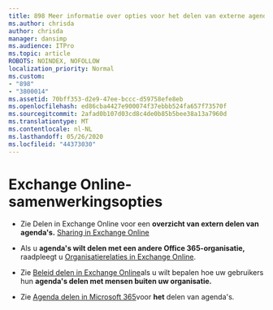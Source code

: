 ```yaml
---
title: 898 Meer informatie over opties voor het delen van externe agenda's
ms.author: chrisda
author: chrisda
manager: dansimp
ms.audience: ITPro
ms.topic: article
ROBOTS: NOINDEX, NOFOLLOW
localization_priority: Normal
ms.custom:
- "898"
- "3800014"
ms.assetid: 70bff353-d2e9-47ee-bccc-d59758efe8eb
ms.openlocfilehash: ed86cba4427e900074f37ebbb524fa657f73570f
ms.sourcegitcommit: 2afad0b107d03cd8c4de0b85b5bee38a13a7960d
ms.translationtype: MT
ms.contentlocale: nl-NL
ms.lasthandoff: 05/26/2020
ms.locfileid: "44373030"
---
```

# <a name="exchange-online-collaboration-options"></a>Exchange Online-samenwerkingsopties

- Zie Delen in Exchange Online voor een **overzicht van extern delen van agenda's.** [Sharing in Exchange Online](https://technet.microsoft.com/library/jj916670%28v=exchg.150%29.aspx)

- Als u **agenda's wilt delen met een andere Office 365-organisatie,** raadpleegt u [Organisatierelaties in Exchange Online](https://technet.microsoft.com/library/jj916658%28v=exchg.150%29.aspx).

- Zie [Beleid delen in Exchange Online](https://technet.microsoft.com/library/jj916673%28v=exchg.150%29.aspx)als u wilt bepalen hoe uw gebruikers hun **agenda's delen met mensen buiten uw organisatie.**

- Zie [Agenda delen in Microsoft 365](https://support.office.com/article/calendar-sharing-in-microsoft-365-b576ecc3-0945-4d75-85f1-5efafb8a37b4)voor **het** delen van agenda's.
